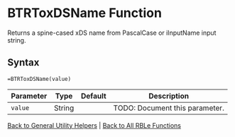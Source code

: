 # BTRToxDSName Function

Returns a spine-cased xDS name from PascalCase or iInputName input string.

## Syntax

```excel
=BTRToxDSName(value)
```

Parameter | Type | Default | Description
---|---|---|---
`value` | String |  | TODO: Document this parameter.

[Back to General Utility Helpers](RBLeGeneralUtilityHelpers.md) | [Back to All RBLe Functions](RBLe.md#function-documentation)